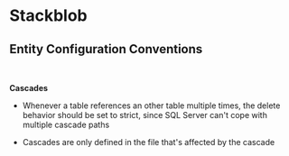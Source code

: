 # Stackblob
## Entity Configuration Conventions

<br>

**Cascades**


- Whenever a table references an other table multiple times, the delete behavior 
should be set to strict, since SQL Server can't cope with multiple cascade paths

- Cascades are only defined in the file that's affected by the cascade